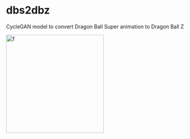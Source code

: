 # dbs2dbz
CycleGAN model to convert Dragon Ball Super animation to Dragon Ball Z


<img width="266" alt="f" src="https://user-images.githubusercontent.com/72981484/134227388-793999a3-57d0-430b-b22a-6167e820c080.png">
